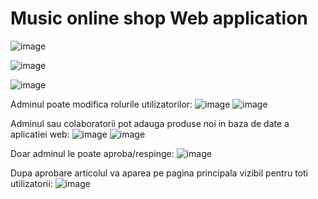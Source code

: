 # Music online shop Web application

![image](https://github.com/user-attachments/assets/403344d6-48d3-4f11-a455-cff606e71e6b)

![image](https://github.com/user-attachments/assets/bb15aeb2-7247-4051-948f-7c0d77e66037)

![image](https://github.com/user-attachments/assets/b7b02b01-a573-46d7-a588-1fd1241fc611)

Adminul poate modifica rolurile utilizatorilor:
![image](https://github.com/user-attachments/assets/de318914-90b0-46f9-a4ee-5fb123ce9f25)
![image](https://github.com/user-attachments/assets/a3f4abda-2df3-4a74-b933-21c5bef83b20)



Adminul sau colaboratorii pot adauga produse noi in baza de date a aplicatiei web:
![image](https://github.com/user-attachments/assets/8647feaa-7571-4575-b30a-7b5b9744ab27)
![image](https://github.com/user-attachments/assets/93b8bdf5-1222-4e6f-b614-0ba8fc24119e)

Doar adminul le poate aproba/respinge:
![image](https://github.com/user-attachments/assets/69fd5a71-7e8c-44ad-8793-e4db208cf0ae)

Dupa aprobare articolul va aparea pe pagina principala vizibil pentru toti utilizatorii:
![image](https://github.com/user-attachments/assets/82d855d3-0a22-41fd-88de-0a814766bb3e)





 
